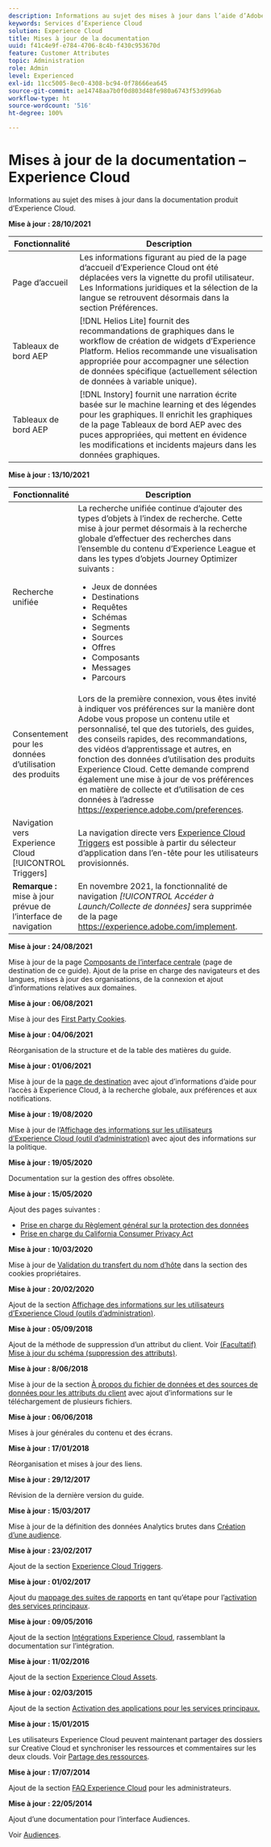 ```yaml
---
description: Informations au sujet des mises à jour dans l’aide d’Adobe Experience Cloud.
keywords: Services d’Experience Cloud
solution: Experience Cloud
title: Mises à jour de la documentation
uuid: f41c4e9f-e784-4706-8c4b-f430c953670d
feature: Customer Attributes
topic: Administration
role: Admin
level: Experienced
exl-id: 11cc5005-8ec0-4308-bc94-0f78666ea645
source-git-commit: ae14748aa7b0f0d803d48fe980a6743f53d996ab
workflow-type: ht
source-wordcount: '516'
ht-degree: 100%

---
```


# Mises à jour de la documentation – Experience Cloud

Informations au sujet des mises à jour dans la documentation produit d’Experience Cloud.

**Mise à jour : 28/10/2021**

| Fonctionnalité | Description |
| ------- | ------- |
| Page d’accueil | Les informations figurant au pied de la page dʼaccueil dʼExperience Cloud ont été déplacées vers la vignette du profil utilisateur. Les Informations juridiques et la sélection de la langue se retrouvent désormais dans la section Préférences. |
| Tableaux de bord AEP | [!DNL Helios Lite] fournit des recommandations de graphiques dans le workflow de création de widgets d’Experience Platform. Helios recommande une visualisation appropriée pour accompagner une sélection de données spécifique (actuellement sélection de données à variable unique). |
| Tableaux de bord AEP | [!DNL Instory] fournit une narration écrite basée sur le machine learning et des légendes pour les graphiques. Il enrichit les graphiques de la page Tableaux de bord AEP avec des puces appropriées, qui mettent en évidence les modifications et incidents majeurs dans les données graphiques. |

**Mise à jour : 13/10/2021**

| Fonctionnalité | Description |
| ------- | ------- |
| Recherche unifiée | La recherche unifiée continue dʼajouter des types dʼobjets à lʼindex de recherche. Cette mise à jour permet désormais à la recherche globale dʼeffectuer des recherches dans lʼensemble du contenu dʼExperience League et dans les types dʼobjets Journey Optimizer suivants : <ul><li>Jeux de données</li><li>Destinations</li><li>Requêtes</li><li>Schémas</li><li>Segments</li><li>Sources</li><li>Offres</li><li>Composants</li><li>Messages</li><li>Parcours</li></ul> |
| Consentement pour les données dʼutilisation des produits | Lors de la première connexion, vous êtes invité à indiquer vos préférences sur la manière dont Adobe vous propose un contenu utile et personnalisé, tel que des tutoriels, des guides, des conseils rapides, des recommandations, des vidéos dʼapprentissage et autres, en fonction des données dʼutilisation des produits Experience Cloud. Cette demande comprend également une mise à jour de vos préférences en matière de collecte et dʼutilisation de ces données à lʼadresse <https://experience.adobe.com/preferences>. |
| Navigation vers Experience Cloud [!UICONTROL Triggers] | La navigation directe vers [Experience Cloud Triggers](https://experienceleague.adobe.com/docs/core-services/interface/services/activation/triggers.html?lang=fr) est possible à partir du sélecteur dʼapplication dans lʼen-tête pour les utilisateurs provisionnés. |
| **Remarque :** mise à jour prévue de lʼinterface de navigation | En novembre 2021, la fonctionnalité de navigation _[!UICONTROL Accéder à Launch/Collecte de données]_ sera supprimée de la page <https://experience.adobe.com/implement>. |

**Mise à jour : 24/08/2021**

Mise à jour de la page [Composants de lʼinterface centrale](experience-cloud.md) (page de destination de ce guide). Ajout de la prise en charge des navigateurs et des langues, mises à jour des organisations, de la connexion et ajout dʼinformations relatives aux domaines.

**Mise à jour : 06/08/2021**

Mise à jour des [First Party Cookies](cookies-first-party.md).

**Mise à jour : 04/06/2021**

Réorganisation de la structure et de la table des matières du guide.

**Mise à jour : 01/06/2021**

Mise à jour de la [page de destination](experience-cloud.md) avec ajout d’informations d’aide pour l’accès à Experience Cloud, à la recherche globale, aux préférences et aux notifications.

**Mise à jour : 19/08/2020**

Mise à jour de l’[Affichage des informations sur les utilisateurs d’Experience Cloud (outil d’administration)](admin-tool-experience-cloud.md) avec ajout des informations sur la politique.

**Mise à jour : 19/05/2020**

Documentation sur la gestion des offres obsolète.

**Mise à jour : 15/05/2020**

Ajout des pages suivantes :

* [Prise en charge du Règlement général sur la protection des données](gdpr.md)
* [Prise en charge du California Consumer Privacy Act](ccpa.md)

**Mise à jour : 10/03/2020**

Mise à jour de [Validation du transfert du nom d’hôte](cookies-first-party.md#validate) dans la section des cookies propriétaires.

**Mise à jour : 20/02/2020**

Ajout de la section [Affichage des informations sur les utilisateurs d’Experience Cloud (outils d’administration)](admin-tool-experience-cloud.md).

**Mise à jour : 05/09/2018**

Ajout de la méthode de suppression d’un attribut du client. Voir [(Facultatif) Mise à jour du schéma (suppression des attributs)](t-crs-usecase.md#task_6568898BB7C44A42ABFB86532B89063C).

**Mise à jour : 8/06/2018**

Mise à jour de la section [À propos du fichier de données et des sources de données pour les attributs du client](crs-data-file.md#concept_DE908F362DF24172BFEF48E1797DAF19) avec ajout d’informations sur le téléchargement de plusieurs fichiers.

**Mise à jour : 06/06/2018**

Mises à jour générales du contenu et des écrans.

**Mise à jour : 17/01/2018**

Réorganisation et mises à jour des liens.

**Mise à jour : 29/12/2017**

Révision de la dernière version du guide.

**Mise à jour : 15/03/2017**

Mise à jour de la définition des données Analytics brutes dans [Création d’une audience](t-audience-create.md#task_37F407F58BF9459493BB8E968CDFE737).

**Mise à jour : 23/02/2017**

Ajout de la section [Experience Cloud Triggers](triggers.md#concept_887B30241B3E4DB0A2553B2996E2D4FB).

**Mise à jour : 01/02/2017**

Ajout du [mappage des suites de rapports](core-services.md#concept_apg_zq2_rw) en tant qu’étape pour l’[activation des services principaux](core-services.md#concept_07ED1D5C64234E77976E6D572E78FB9C).

**Mise à jour : 09/05/2016**

Ajout de la section [Intégrations Experience Cloud](marketing-cloud-integrations.md#concept_9E6D3E37D1E3452E8CCCFA92AF034F90), rassemblant la documentation sur l’intégration.

**Mise à jour : 11/02/2016**

Ajout de la section [Experience Cloud Assets](experience-cloud-assets.md#concept_DDA5224C907D4A4F817D795DA0ED64D0).

**Mise à jour : 02/03/2015**

Ajout de la section [Activation des applications pour les services principaux.](core-services.md#concept_07ED1D5C64234E77976E6D572E78FB9C)

**Mise à jour : 15/01/2015**

Les utilisateurs Experience Cloud peuvent maintenant partager des dossiers sur Creative Cloud et synchroniser les ressources et commentaires sur les deux clouds. Voir [Partage des ressources](creative-cloud.md#concept_3E5A34C3459047D5965F900788A9BA68).

**Mise à jour : 17/07/2014**

Ajout de la section [FAQ Experience Cloud](faq.md#concept_13219B4E51784577B6FF78AAA203DE91) pour les administrateurs.

**Mise à jour : 22/05/2014**

Ajout d’une documentation pour l’interface Audiences.

Voir [Audiences](audience-library.md#topic_679810123CAA4E0CA4FA3417FB0100C7).
